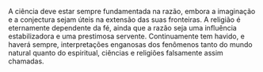 ﻿A ciência deve estar sempre fundamentada na razão, embora a imaginação e a conjectura sejam úteis na extensão das suas fronteiras. A religião é eternamente dependente da fé, ainda que a razão seja uma influência estabilizadora e uma prestimosa servente. Continuamente tem havido, e haverá sempre, interpretações enganosas dos fenômenos tanto do mundo natural quanto do espiritual, ciências e religiões falsamente assim chamadas.